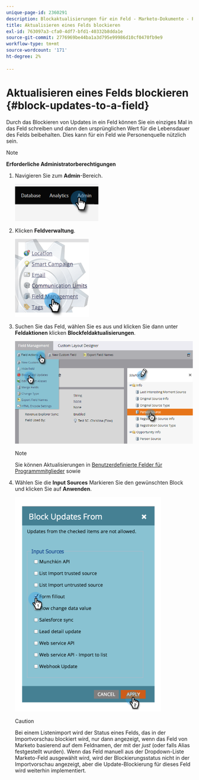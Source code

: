 ```yaml
---
unique-page-id: 2360291
description: Blockaktualisierungen für ein Feld - Marketo-Dokumente - Produktdokumentation
title: Aktualisieren eines Felds blockieren
exl-id: 763097a3-cfa0-4df7-bfd1-40332b8dda1e
source-git-commit: 2776969be44ba1a3d795e99986d10cf0470fb9e9
workflow-type: tm+mt
source-wordcount: '171'
ht-degree: 2%

---
```


# Aktualisieren eines Felds blockieren {#block-updates-to-a-field}

Durch das Blockieren von Updates in ein Feld können Sie ein einziges Mal in das Feld schreiben und dann den ursprünglichen Wert für die Lebensdauer des Felds beibehalten. Dies kann für ein Feld wie Personenquelle nützlich sein.

>[!NOTE]
>
>**Erforderliche Administratorberechtigungen**

1. Navigieren Sie zum **Admin**-Bereich.

   ![](assets/block-updates-to-a-field-1.png)

1. Klicken **Feldverwaltung**.

   ![](assets/block-updates-to-a-field-2.png)

1. Suchen Sie das Feld, wählen Sie es aus und klicken Sie dann unter **Feldaktionen** klicken **Blockfeldaktualisierungen**.

   ![](assets/block-updates-to-a-field-3.png)

   >[!NOTE]
   >
   >Sie können Aktualisierungen in [Benutzerdefinierte Felder für Programmmitglieder](/help/marketo/product-docs/core-marketo-concepts/programs/working-with-programs/program-member-custom-fields.md) sowie

1. Wählen Sie die **Input Sources** Markieren Sie den gewünschten Block und klicken Sie auf **Anwenden**.

   ![](assets/block-updates-to-a-field-4.png)

   >[!CAUTION]
   >
   >Bei einem Listenimport wird der Status eines Felds, das in der Importvorschau blockiert wird, nur dann angezeigt, wenn das Feld von Marketo basierend auf dem Feldnamen, der mit der _just_ (oder falls Alias festgestellt wurden). Wenn das Feld manuell aus der Dropdown-Liste Marketo-Feld ausgewählt wird, wird der Blockierungsstatus nicht in der Importvorschau angezeigt, aber die Update-Blockierung für dieses Feld wird weiterhin implementiert.
